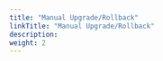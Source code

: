 ```yaml
---
title: "Manual Upgrade/Rollback"
linkTitle: "Manual Upgrade/Rollback"
description: 
weight: 2
---
```




